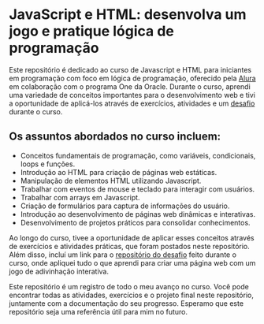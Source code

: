 # JavaScript e HTML: desenvolva um jogo e pratique lógica de programação

Este repositório é dedicado ao curso de Javascript e HTML para iniciantes em programação com foco em lógica de programação, oferecido pela [Alura](https://cursos.alura.com.br/user/emanoelcampos) em colaboração com o programa One da Oracle. Durante o curso, aprendi uma variedade de conceitos importantes para o desenvolvimento web e tivi a oportunidade de aplicá-los através de exercícios, atividades e um [desafio](https://github.com/emanoelcampos/jogo-adivinhacao) durante o curso.

## Os assuntos abordados no curso incluem:

- Conceitos fundamentais de programação, como variáveis, condicionais, loops e funções.
- Introdução ao HTML para criação de páginas web estáticas.
- Manipulação de elementos HTML utilizando Javascript.
- Trabalhar com eventos de mouse e teclado para interagir com usuários.
- Trabalhar com arrays em Javascript.
- Criação de formulários para captura de informações do usuário.
- Introdução ao desenvolvimento de páginas web dinâmicas e interativas.
- Desenvolvimento de projetos práticos para consolidar conhecimentos.

Ao longo do curso, tivee a oportunidade de aplicar esses conceitos através de exercícios e atividades práticas, que foram postados neste repositório. Além disso, incluí um link para o [repositório do desafio](https://github.com/emanoelcampos/jogo-adivinhacao) feito durante o curso, onde apliquei tudo o que aprendi para criar uma página web com um jogo de adivinhação interativa.

Este repositório é um registro de todo o meu avanço no curso. Você pode encontrar todas as atividades, exercícios e o projeto final neste repositório, juntamente com a documentação do seu progresso. Esperamo que este repositório seja uma referência útil para mim no futuro.
